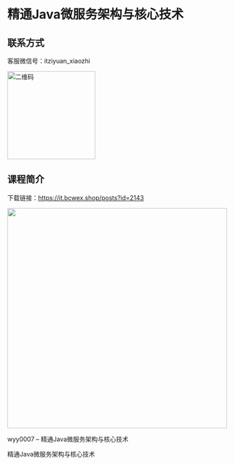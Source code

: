 # 精通Java微服务架构与核心技术

## 联系方式

客服微信号：itziyuan_xiaozhi

<img src="https://ziyuanyun.oss-cn-guangzhou.aliyuncs.com/common/20240614073449/666b82192834a.jpg" width="200" height="200" alt="二维码">

## 课程简介

下载链接：https://it.bcwex.shop/posts?id=2143

<img src="https://ziyuanyun.oss-cn-guangzhou.aliyuncs.com/yun/20240515183659/6644904bd89c5.jpg" width="500" alt="">

  wyy0007 &#8211; 精通Java微服务架构与核心技术

 精通Java微服务架构与核心技术



  